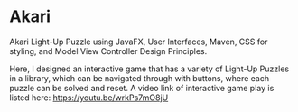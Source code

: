 # Akari
Akari Light-Up Puzzle using JavaFX, User Interfaces, Maven, CSS for styling, and Model View Controller Design Principles.

Here, I designed an interactive game that has a variety of Light-Up Puzzles in a library, which can be navigated through with buttons, where each puzzle can be solved and reset. 
A video link of interactive game play is listed here: https://youtu.be/wrkPs7mO8jU
